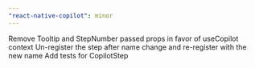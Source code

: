 ```yaml
---
"react-native-copilot": minor
---
```


Remove Tooltip and StepNumber passed props in favor of useCopilot context
Un-register the step after name change and re-register with the new name
Add tests for CopilotStep
